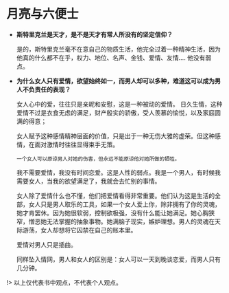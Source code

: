 # 月亮与六便士
* **斯特里克兰是天才，是不是天才有常人所没有的坚定信仰？**

	是的，斯特里克兰毫不在意自己的物质生活，他完全过着一种精神生活，因为他真的什么都不在乎，权力、地位、名声、金钱、爱情、友情.... 
	他没有弱点。

	

* **为什么女人只有爱情，欲望始终如一，而男人却可以多种，难道这可以成为男人不负责任的表现？**

	女人心中的爱，往往只是亲昵和安慰，这是一种被动的爱情。
	日久生情，这种爱情不过是衣食无虑的满足，财产殷实的骄傲，受人羡慕的愉悦，以及家庭圆满的得意；

	女人赋予这种感情精神层面的价值，只是出于一种无伤大雅的虚荣。但这种感情，在面对激情时往往显得束手无策。

	`一个女人可以原谅男人对她的伤害，但永远不能原谅他对她所做的牺牲。`

	我不需要爱情，我没有时间恋爱。这是人性的弱点。我是一个男人，有时候我需要女人，当我的欲望满足了，我就会去忙别的事情。

	女人除了爱情什么也不懂，他们把爱情看得非常重要。他们认为这是生活的全部，女人只是男人取乐的工具，如果一个女人爱上你，除非拥有了你的灵魂，她才肯罢休。因为她很软弱，控制欲极强，没有什么能让她满足。她心胸狭窄，憎恶她无法掌握的抽象事物。她满脑子现实，嫉妒理想。男人的灵魂在天际游荡，女人却想将它囚禁在自己的账本里。

	爱情对男人只是插曲。

	同样坠入情网，男人和女人的区别是：女人可以一天到晚谈恋爱，而男人只有几分钟。

	
!> 以上仅代表书中观点，不代表个人观点。
